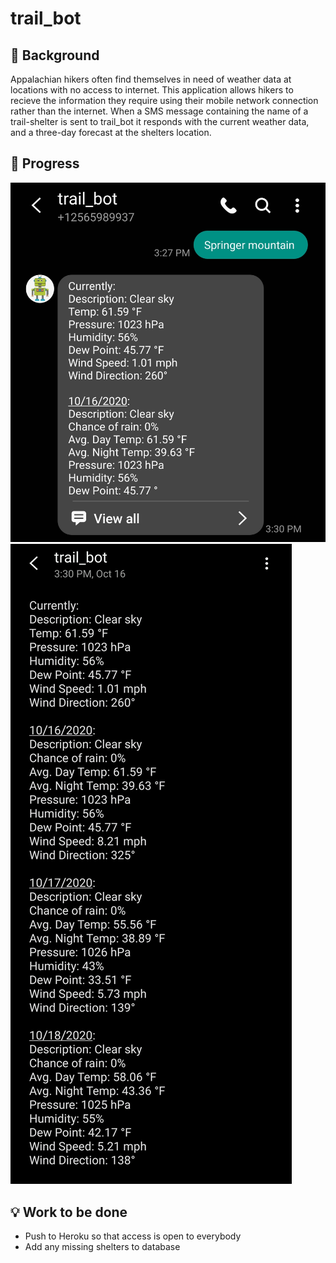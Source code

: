 # trail_bot


## :thought_balloon: Background 
Appalachian hikers often find themselves in need of weather data at locations with no access to internet. This application allows hikers to recieve the information they require using their mobile network connection rather than the internet.
When a SMS message containing the name of a trail-shelter is sent to trail_bot it responds with the current weather data, and a three-day forecast at the shelters location. 



## :wrench: Progress
<img src = "img/demo_1.jpg">
<img src = "img/demo_2.jpg">


## :bulb: Work to be done
* Push to Heroku so that access is open to everybody
* Add any missing shelters to database
